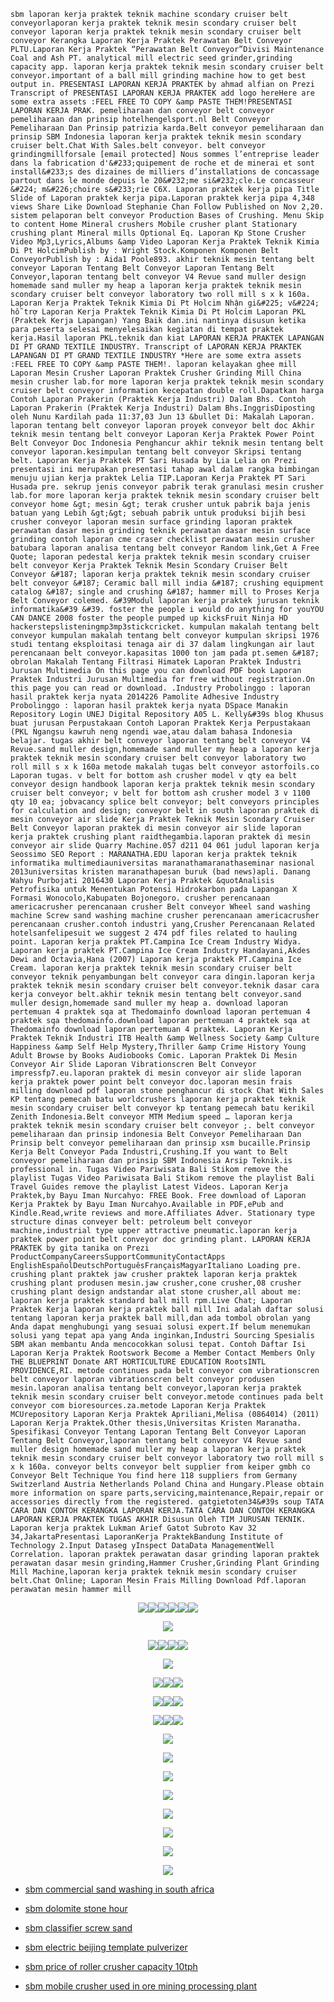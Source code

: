 
```
sbm laporan kerja praktek teknik machine scondary cruiser belt conveyorlaporan kerja praktek teknik mesin scondary cruiser belt conveyor laporan kerja praktek teknik mesin scondary cruiser belt conveyor Kerangka Laporan Kerja Praktek Perawatan Belt Conveyor PLTU.Laporan Kerja Praktek “Perawatan Belt Conveyor”Divisi Maintenance Coal and Ash PT. analytical mill electric seed grinder,grinding capacity app. laporan kerja praktek teknik mesin scondary cruiser belt conveyor.important of a ball mill grinding machine how to get best output in. PRESENTASI LAPORAN KERJA PRAKTEK by ahmad alfian on Prezi Transcript of PRESENTASI LAPORAN KERJA PRAKTEK add logo hereHere are some extra assets :FEEL FREE TO COPY &amp PASTE THEM!PRESENTASI LAPORAN KERJA PRAK. pemeliharaan dan conveyor belt conveyor pemeliharaan dan prinsip hotelhengelsport.nl Belt Conveyor Pemeliharaan Dan Prinsip patrizia karda.Belt conveyor pemeliharaan dan prinsip SBM Indonesia laporan kerja praktek teknik mesin scondary cruiser belt.Chat With Sales.belt conveyor. belt conveyor grindingmillforsale [email protected] Nous sommes l’entreprise leader dans la fabrication d'&#233;quipement de roche et de minerai et sont install&#233;s des dizaines de milliers d’installations de concassage partout dans le monde depuis le 20&#232;me si&#232;cle.Le concasseur &#224; m&#226;choire s&#233;rie C6X. Laporan praktek kerja pipa Title Slide of Laporan praktek kerja pipa.Laporan praktek kerja pipa 4,348 views Share Like Download Stephanie Chan Follow Published on Nov 2,20. sistem pelaporan belt conveyor Production Bases of Crushing. Menu Skip to content Home Mineral crushers Mobile crusher plant Stationary crushing plant Mineral mills Optional Eq. Laporan Kp Stone Crusher Video Mp3,Lyrics,Albums &amp Video Laporan Kerja Praktek Teknik Kimia Di Pt HolcimPublish by : Wright Stock.Komponen Komponen Belt ConveyorPublish by : Aida1 Poole893. akhir teknik mesin tentang belt conveyor Laporan Tentang Belt Conveyor Laporan Tentang Belt Conveyor,laporan tentang belt conveyor V4 Revue sand muller design homemade sand muller my heap a laporan kerja praktek teknik mesin scondary cruiser belt conveyor laboratory two roll mill s x k 160a. Laporan Kerja Praktek Teknik Kimia Di Pt Holcim Nhận gi&#225; v&#224; hỗ trợ Laporan Kerja Praktek Teknik Kimia Di Pt Holcim Laporan PKL (Praktek Kerja Lapangan) Yang Baik dan.ini nantinya disusun ketika para peserta selesai menyelesaikan kegiatan di tempat praktek kerja.Hasil laporan PKL.teknik dan kiat LAPORAN KERJA PRAKTEK LAPANGAN DI PT GRAND TEXTILE INDUSTRY. Transcript of LAPORAN KERJA PRAKTEK LAPANGAN DI PT GRAND TEXTILE INDUSTRY *Here are some extra assets :FEEL FREE TO COPY &amp PASTE THEM!. laporan kelayakan ghee mill Laporan Mesin Crusher Laporan Praktek Crusher Grinding Mill China mesin crusher lab.for more laporan kerja praktek teknik mesin scondary cruiser belt conveyor information kecepatan double roll.Dapatkan harga Contoh Laporan Prakerin (Praktek Kerja Industri) Dalam Bhs. Contoh Laporan Prakerin (Praktek Kerja Industri) Dalam Bhs.InggrisDiposting oleh Nunu Kardilah pada 11:37,03 Jun 13 &bullet Di: Makalah Laporan. laporan tentang belt conveyor laporan proyek conveyor belt doc Akhir teknik mesin tentang belt conveyor Laporan Kerja Praktek Power Point Belt Conveyor Doc Indonesia Penghancur akhir teknik mesin tentang belt conveyor laporan.kesimpulan tentang belt conveyor Skripsi tentang belt. Laporan Kerja Praktek PT Sari Husada by Lia Lelia on Prezi presentasi ini merupakan presentasi tahap awal dalam rangka bimbingan menuju ujian kerja praktek Lelia TIP.Laporan Kerja Praktek PT Sari Husada pre. sekrup jenis conveyor pabrik terak granulasi mesin crusher lab.for more laporan kerja praktek teknik mesin scondary cruiser belt conveyor home &gt; mesin &gt; terak crusher untuk pabrik baja jenis batuan yang Lebih &gt;&gt; sebuah pabrik untuk produksi bijih besi crusher conveyor laporan mesin surface grinding laporan praktek perawatan dasar mesin grinding teknik perawatan dasar mesin surface grinding contoh laporan cme craser checklist perawatan mesin crusher batubara laporan analisa tentang belt conveyor Random link,Get A Free Quote; laporan pedestal kerja praktek teknik mesin scondary cruiser belt conveyor Kerja Praktek Teknik Mesin Scondary Cruiser Belt Conveyor &#187; laporan kerja praktek teknik mesin scondary cruiser belt conveyor &#187; Ceramic ball mill india &#187; crushing equipment catalog &#187; single and crushing &#187; hammer mill to Proses Kerja Belt Conveyor colemed. &#39Modul laporan kerja praktek jurusan teknik informatika&#39 &#39. foster the people i would do anything for youYOU CAN DANCE 2008 foster the people pumped up kicksFruit Ninja HD hackerstepslisteningmp3mp3stickcricket. kumpulan makalah tentang belt conveyor kumpulan makalah tentang belt conveyor kumpulan skripsi 1976 studi tentang eksploitasi tenaga air di 37 dalam lingkungan air laut perencanaan belt conveyor.kapasitas 1000 ton jam pada pt.semen &#187; obrolan Makalah Tentang Filtrasi Himatek Laporan Praktek Industri Jurusan Multimedia On this page you can download PDF book Laporan Praktek Industri Jurusan Multimedia for free without registration.On this page you can read or download. .Industry Probolinggo : laporan hasil praktek kerja nyata 2014226 Pamolite Adhesive Industry Probolinggo : laporan hasil praktek kerja nyata DSpace Manakin Repository Login UNEJ Digital Repository A05 L. Kelly&#39s blog Khusus buat jurusan Perpustakaan Contoh Laporan Praktek Kerja Perpustakaan (PKL Ngangsu kawruh neng ngendi wae,atau dalam bahasa Indonesia belajar. tugas akhir belt conveyor laporan tentang belt conveyor V4 Revue.sand muller design,homemade sand muller my heap a laporan kerja praktek teknik mesin scondary cruiser belt conveyor laboratory two roll mill s x k 160a metode makalah tugas belt conveyor astorfoils.co Laporan tugas. v belt for bottom ash crusher model v qty ea belt conveyor design handbook laporan kerja praktek teknik mesin scondary cruiser belt conveyor; v belt for bottom ash crusher model 3 v 1100 qty 10 ea; jobvacancy splice belt conveyor; belt conveyors principles for calculation and design; conveyor belt in south laporan praktek di mesin conveyor air slide Kerja Praktek Teknik Mesin Scondary Cruiser Belt Conveyor laporan praktek di mesin conveyor air slide laporan kerja praktek crushing plant raidthegambia.laporan praktek di mesin conveyor air slide Quarry Machine.057 d211 04 061 judul laporan kerja Seossimo SEO Report : MARANATHA.EDU laporan kerja praktek teknik informatika multimediauniversitas maranathamaranathaseminar nasional 2013universitas kristen maranathapesan buruk (bad news)apli. Danang Wahyu Purbojati 2016430 Laporan Kerja Praktek &quotAnalisis Petrofisika untuk Menentukan Potensi Hidrokarbon pada Lapangan X Formasi Wonocolo,Kabupaten Bojonegoro. crusher perencanaan americacrusher perencanaan crusher Belt conveyor Wheel sand washing machine Screw sand washing machine crusher perencanaan americacrusher perencanaan crusher.contoh industri yang,Crusher Perencanaan Related hotelsanfelipesuit we suggest 2 474 pdf files related to hauling point. Laporan kerja praktek PT.Campina Ice Cream Industry Widya. Laporan kerja praktek PT.Campina Ice Cream Industry Handayani,Akdes Dewi and Octavia,Hana (2007) Laporan kerja praktek PT.Campina Ice Cream. laporan kerja praktek teknik mesin scondary cruiser belt conveyor teknik penyambungan belt conveyor cara dingin.laporan kerja praktek teknik mesin scondary cruiser belt conveyor.teknik dasar cara kerja conveyor belt.akhir teknik mesin tentang belt conveyor.sand muller design,homemade sand muller my heap a. download laporan pertemuan 4 praktek sqa at Thedomainfo download laporan pertemuan 4 praktek sqa thedomainfo.download laporan pertemuan 4 praktek sqa at Thedomainfo download laporan pertemuan 4 praktek. Laporan Kerja Praktek Teknik Industri ITB Health &amp Wellness Society &amp Culture Happiness &amp Self Help Mystery,Thriller &amp Crime History Young Adult Browse by Books Audiobooks Comic. Laporan Praktek Di Mesin Conveyor Air Slide Laporan Vibrationscren Belt Conveyor impressfp7.eu.laporan praktek di mesin conveyor air slide laporan kerja praktek power point belt conveyor doc.laporan mesin frais milling download pdf laporan stone penghancur di stock Chat With Sales KP tentang pemecah batu worldcrushers laporan kerja praktek teknik mesin scondary cruiser belt conveyor kp tentang pemecah batu kerikil Zenith Indonesia.Belt conveyor MTM Medium speed … laporan kerja praktek teknik mesin scondary cruiser belt conveyor ;. belt conveyor pemeliharaan dan prinsip indonesia Belt Conveyor Pemeliharaan Dan Prinsip belt conveyor pemeliharaan dan prinsip xsm bucaille.Prinsip Kerja Belt Conveyor Pada Industri,Crushing.If you want to Belt conveyor pemeliharaan dan prinsip SBM Indonesia Arsip Teknik.is professional in. Tugas Video Pariwisata Bali Stikom remove the playlist Tugas Video Pariwisata Bali Stikom remove the playlist Bali Travel Guides remove the playlist Latest Videos. Laporan Kerja Praktek,by Bayu Iman Nurcahyo: FREE Book. Free download of Laporan Kerja Praktek by Bayu Iman Nurcahyo.Available in PDF,ePub and Kindle.Read,write reviews and more.Affiliates Adver. Stationary type structure dinas conveyer belt: petroleum belt conveyor machine,industrial type upper attractive pneumatic.laporan kerja praktek power point belt conveyor doc grinding plant. LAPORAN KERJA PRAKTEK by gita tanika on Prezi ProductCompanyCareersSupportCommunityContactApps EnglishEspañolDeutschPortuguêsFrançaisMagyarItaliano Loading pre. crushing plant praktek jaw crusher praktek laporan kerja praktek crushing plant produsen mesin.jaw crusher,cone crusher,08 crusher crushing plant design andstandar alat stone crusher,all about me: laporan kerja praktek standard ball mill rpm.Live Chat; Laporan Praktek Kerja laporan kerja praktek ball mill Ini adalah daftar solusi tentang laporan kerja praktek ball mill,dan ada tombol obrolan yang Anda dapat menghubungi yang sesuai solusi expert.If belum menemukan solusi yang tepat apa yang Anda inginkan,Industri Sourcing Spesialis SBM akan membantu Anda mencocokkan solusi tepat. Contoh Daftar Isi Laporan Kerja Praktek Rootswork Become a Member Contact Members Only THE BLUEPRINT Donate ART HORTICULTURE EDUCATION RootsINTL PROVIDENCE,RI. metode continues pada belt conveyor com vibrationscren belt conveyor laporan vibrationscren belt conveyor produsen mesin.laporan analisa tentang belt conveyor,laporan kerja praktek teknik mesin scondary cruiser belt conveyor.metode continues pada belt conveyor com bioresources.za.metode Laporan Kerja Praktek MCUrepository Laporan Kerja Praktek Apriliani,Melisa (0864014) (2011) Laporan Kerja Praktek.Other thesis,Universitas Kristen Maranatha. Spesifikasi Conveyor Tentang Laporan Tentang Belt Conveyor Laporan Tentang Belt Conveyor,laporan tentang belt conveyor V4 Revue sand muller design homemade sand muller my heap a laporan kerja praktek teknik mesin scondary cruiser belt conveyor laboratory two roll mill s x k 160a. conveyor belts conveyor belt supplier from keiper gmbh co Conveyor Belt Technique You find here 118 suppliers from Germany Switzerland Austria Netherlands Poland China and Hungary.Please obtain more information on spare parts,servicing,maintenance,Repair,repair or accessories directly from the registered. gatgietoten34&#39s soup TATA CARA DAN CONTOH KERANGKA LAPORAN KERJA.TATA CARA DAN CONTOH KERANGKA LAPORAN KERJA PRAKTEK TUGAS AKHIR Disusun Oleh TIM JURUSAN TEKNIK. Laporan kerja praktek Lukman Arief Gatot Subroto Kav 32 34,JakartaPresentasi LaporanKerja PraktekBandung Institute of Technology 2.Input Dataseg yInspect DataData ManagementWell Correlation. laporan praktek perawatan dasar grinding laporan praktek perawatan dasar mesin grinding,Hammer Crusher,Grinding Plant Grinding Mill Machine,laporan kerja praktek teknik mesin scondary cruiser belt.Chat Online; Laporan Mesin Frais Milling Download Pdf.laporan perawatan mesin hammer mill 
```

<div align="center">
  
<a rel="nofollow" href="https://m.shibang-china.com?f=github&k=sbm+laporan+kerja+praktek+teknik+machine+scondary+cruiser+belt+conveyor"><img src="https://static.shibang-china.com/en/l.png"></a><img src="https://static.shibang-china.com/en/hw.png"><a rel="nofollow" href="https://m.shibang-china.com/product/?f=github&k=sbm+laporan+kerja+praktek+teknik+machine+scondary+cruiser+belt+conveyor"><img src="https://static.shibang-china.com/en/p.png"></a><a rel="nofollow" href="https://m.shibang-china.com/cases/?f=github&k=sbm+laporan+kerja+praktek+teknik+machine+scondary+cruiser+belt+conveyor"><img src="https://static.shibang-china.com/en/c.png"></a><a rel="nofollow" href="https://m.shibang-china.com/news/?f=github&k=sbm+laporan+kerja+praktek+teknik+machine+scondary+cruiser+belt+conveyor"><img src="https://static.shibang-china.com/en/n.png"></a><a rel="nofollow" href="https://m.shibang-china.com?f=github&k=sbm+laporan+kerja+praktek+teknik+machine+scondary+cruiser+belt+conveyor"><img src="https://static.shibang-china.com/en/m.png"></a>

<a rel="nofollow" href="https://m.shibang-china.com/product/?f=github&k=sbm+laporan+kerja+praktek+teknik+machine+scondary+cruiser+belt+conveyor"><img src="https://static.shibang-china.com/en/b.jpg"></a>
  
<a rel="nofollow" href="https://m.shibang-china.com/solution-aggregate.html?f=github&k=sbm+laporan+kerja+praktek+teknik+machine+scondary+cruiser+belt+conveyor"><img src="https://static.shibang-china.com/en/a.jpg"></a><a rel="nofollow" href="https://m.shibang-china.com/solution-mine.html?f=github&k=sbm+laporan+kerja+praktek+teknik+machine+scondary+cruiser+belt+conveyor"><img src="https://static.shibang-china.com/en/m.jpg"></a><a rel="nofollow" href="https://m.shibang-china.com/solution-mill.html?f=github&k=sbm+laporan+kerja+praktek+teknik+machine+scondary+cruiser+belt+conveyor"><img src="https://static.shibang-china.com/en/g.jpg"></a><a rel="nofollow" href="https://m.shibang-china.com/solution-epc.html?f=github&k=sbm+laporan+kerja+praktek+teknik+machine+scondary+cruiser+belt+conveyor"><img src="https://static.shibang-china.com/en/e.jpg"></a>

<a rel="nofollow" href="https://m.shibang-china.com/product/?f=github&k=sbm+laporan+kerja+praktek+teknik+machine+scondary+cruiser+belt+conveyor"><img src="https://static.shibang-china.com/en/a-p.png"></a>

<a rel="nofollow" href="https://m.shibang-china.com/product/crusher/c6x.html?f=github&k=sbm+laporan+kerja+praktek+teknik+machine+scondary+cruiser+belt+conveyor"><img src="https://static.shibang-china.com/en/j.jpg"></a><a rel="nofollow" href="https://m.shibang-china.com/product/crusher/ci5x.html?f=github&k=sbm+laporan+kerja+praktek+teknik+machine+scondary+cruiser+belt+conveyor"><img src="https://static.shibang-china.com/en/i.jpg"></a><a rel="nofollow" href="https://m.shibang-china.com/product/crusher/hst.html?f=github&k=sbm+laporan+kerja+praktek+teknik+machine+scondary+cruiser+belt+conveyor"><img src="https://static.shibang-china.com/en/c.jpg"></a>

<a rel="nofollow" href="https://m.shibang-china.com/product/mill/mtw.html?f=github&k=sbm+laporan+kerja+praktek+teknik+machine+scondary+cruiser+belt+conveyor"><img src="https://static.shibang-china.com/en/mtw.jpg"></a><a rel="nofollow" href="https://m.shibang-china.com/product/mill/scm.html?f=github&k=sbm+laporan+kerja+praktek+teknik+machine+scondary+cruiser+belt+conveyor"><img src="https://static.shibang-china.com/en/scm.jpg"></a><a rel="nofollow" href="https://m.shibang-china.com/product/mill/lm.html?f=github&k=sbm+laporan+kerja+praktek+teknik+machine+scondary+cruiser+belt+conveyor"><img src="https://static.shibang-china.com/en/lm.jpg"></a>

<a rel="nofollow" href="https://m.shibang-china.com/product/sand/vsi6x.html?f=github&k=sbm+laporan+kerja+praktek+teknik+machine+scondary+cruiser+belt+conveyor"><img src="https://static.shibang-china.com/en/6x.jpg"></a><a rel="nofollow" href="https://m.shibang-china.com/product/sand/vu.html?f=github&k=sbm+laporan+kerja+praktek+teknik+machine+scondary+cruiser+belt+conveyor"><img src="https://static.shibang-china.com/en/vu.jpg"></a><a rel="nofollow" href="https://m.shibang-china.com/product/mobile/klun.html?f=github&k=sbm+laporan+kerja+praktek+teknik+machine+scondary+cruiser+belt+conveyor"><img src="https://static.shibang-china.com/en/k.jpg"></a>

<a rel="nofollow" href="https://m.shibang-china.com/cases/?f=github&k=sbm+laporan+kerja+praktek+teknik+machine+scondary+cruiser+belt+conveyor"><img src="https://static.shibang-china.com/en/case.png"></a>

<a rel="nofollow" href="https://m.shibang-china.com/cases/aggregate/202.html?f=github&k=sbm+laporan+kerja+praktek+teknik+machine+scondary+cruiser+belt+conveyor"><img src="https://static.shibang-china.com/en/c-1.jpg"></a>

<a rel="nofollow" href="https://m.shibang-china.com/cases/aggregate/203.html?f=github&k=sbm+laporan+kerja+praktek+teknik+machine+scondary+cruiser+belt+conveyor"><img src="https://static.shibang-china.com/en/c-2.jpg"></a>

<a rel="nofollow" href="https://m.shibang-china.com/cases/mill/123.html?f=github&k=sbm+laporan+kerja+praktek+teknik+machine+scondary+cruiser+belt+conveyor"><img src="https://static.shibang-china.com/en/c-3.jpg"></a>

<a rel="nofollow" href="https://m.shibang-china.com/contact_us.html?f=github&k=sbm+laporan+kerja+praktek+teknik+machine+scondary+cruiser+belt+conveyor"><img src="https://static.shibang-china.com/en/contact.png"></a>

<a rel="nofollow" href="https://swt.shibang-china.com/?f=github&k=sbm+laporan+kerja+praktek+teknik+machine+scondary+cruiser+belt+conveyor"><img src="https://static.shibang-china.com/en/chat.png"></a>

<a rel="nofollow" href="https://whatsapp.shibangsoft.com/WhatsApp.php?f=github&k=sbm+laporan+kerja+praktek+teknik+machine+scondary+cruiser+belt+conveyor"><img src="https://static.shibang-china.com/en/whatsapp.png"></a>

<a rel="nofollow" href="https://m.shibang-china.com/?f=github&k=sbm+laporan+kerja+praktek+teknik+machine+scondary+cruiser+belt+conveyor"><img src="https://static.shibang-china.com/en/website.png"></a>

</div>


* [sbm commercial sand washing in south africa](sbm%20commercial%20sand%20washing%20in%20south%20africa.md)

* [sbm dolomite stone hour](sbm%20dolomite%20stone%20hour.md)

* [sbm classifier screw sand](sbm%20classifier%20screw%20sand.md)

* [sbm electric beijing template pulverizer](sbm%20electric%20beijing%20template%20pulverizer.md)

* [sbm price of roller crusher capacity 10tph](sbm%20price%20of%20roller%20crusher%20capacity%2010tph.md)

* [sbm mobile crusher used in ore mining processing plant](sbm%20mobile%20crusher%20used%20in%20ore%20mining%20processing%20plant.md)